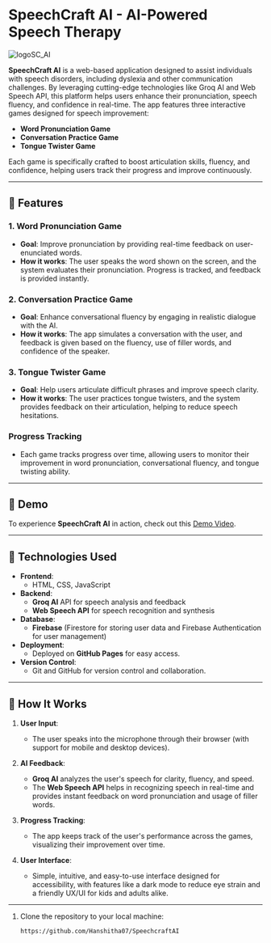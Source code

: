 # SpeechCraft AI - AI-Powered Speech Therapy
![logoSC_AI](https://github.com/user-attachments/assets/c58d15c5-2fa2-45da-876f-d5fadf9679c9)


**SpeechCraft AI** is a web-based application designed to assist individuals with speech disorders, including dyslexia and other communication challenges. By leveraging cutting-edge technologies like Groq AI and Web Speech API, this platform helps users enhance their pronunciation, speech fluency, and confidence in real-time. The app features three interactive games designed for speech improvement:

- **Word Pronunciation Game**
- **Conversation Practice Game**
- **Tongue Twister Game**

Each game is specifically crafted to boost articulation skills, fluency, and confidence, helping users track their progress and improve continuously.

---

## 🏅 Features

### 1. **Word Pronunciation Game**
   - **Goal**: Improve pronunciation by providing real-time feedback on user-enunciated words.
   - **How it works**: The user speaks the word shown on the screen, and the system evaluates their pronunciation. Progress is tracked, and feedback is provided instantly.

### 2. **Conversation Practice Game**
   - **Goal**: Enhance conversational fluency by engaging in realistic dialogue with the AI.
   - **How it works**: The app simulates a conversation with the user, and feedback is given based on the fluency, use of filler words, and confidence of the speaker.

### 3. **Tongue Twister Game**
   - **Goal**: Help users articulate difficult phrases and improve speech clarity.
   - **How it works**: The user practices tongue twisters, and the system provides feedback on their articulation, helping to reduce speech hesitations.

### **Progress Tracking**
   - Each game tracks progress over time, allowing users to monitor their improvement in word pronunciation, conversational fluency, and tongue twisting ability.

---

## 🚀 Demo

To experience **SpeechCraft AI** in action, check out this [Demo Video](#).

---

## 🔧 Technologies Used

- **Frontend**: 
  - HTML, CSS, JavaScript
- **Backend**: 
  - **Groq AI** API for speech analysis and feedback
  - **Web Speech API** for speech recognition and synthesis
- **Database**: 
  - **Firebase** (Firestore for storing user data and Firebase Authentication for user management)
- **Deployment**: 
  - Deployed on **GitHub Pages** for easy access.
- **Version Control**: 
  - Git and GitHub for version control and collaboration.

---

## 🌟 How It Works

1. **User Input**:
   - The user speaks into the microphone through their browser (with support for mobile and desktop devices).
   
2. **AI Feedback**:
   - **Groq AI** analyzes the user's speech for clarity, fluency, and speed.
   - The **Web Speech API** helps in recognizing speech in real-time and provides instant feedback on word pronunciation and usage of filler words.
   
3. **Progress Tracking**:
   - The app keeps track of the user's performance across the games, visualizing their improvement over time.
   
4. **User Interface**:
   - Simple, intuitive, and easy-to-use interface designed for accessibility, with features like a dark mode to reduce eye strain and a friendly UX/UI for kids and adults alike.

---

1. Clone the repository to your local machine:
   ```bash
   https://github.com/Hanshitha07/SpeechcraftAI

